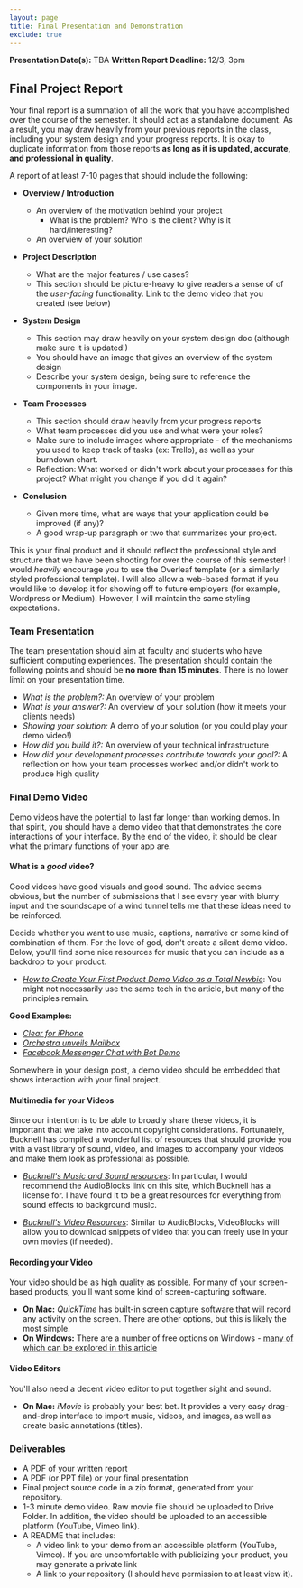```yaml
---
layout: page
title: Final Presentation and Demonstration
exclude: true
---
```


**Presentation Date(s):** TBA
**Written Report Deadline:** 12/3, 3pm  


## Final Project Report
Your final report is a summation of all the work that you have accomplished over the course of the semester. It should act as a standalone document. As a result, you may draw heavily from your previous reports in the class, including your system design and your progress reports. It is okay to duplicate information from those reports **as long as it is updated, accurate, and professional in quality**.

A report of at least 7-10 pages that should include the following:

- **Overview / Introduction**
  - An overview of the motivation behind your project
    - What is the problem? Who is the client? Why is it hard/interesting?
  - An overview of your solution

- **Project Description**
  - What are the major features / use cases?
  - This section should be picture-heavy to give readers a sense of of the _user-facing_ functionality. Link to the demo video that you created (see below)

- **System Design**
  - This section may draw heavily on your system design doc (although make sure it is updated!)
  - You should have an image that gives an overview of the system design
  - Describe your system design, being sure to reference the components in your image.

- **Team Processes**
  - This section should draw heavily from your progress reports
  - What team processes did you use and what were your roles?
  - Make sure to include images where appropriate - of the mechanisms you used to keep track of tasks (ex: Trello), as well as your burndown chart.
  - Reflection: What worked or didn't work about your processes for this project? What might you change if you did it again?

- **Conclusion**
  - Given more time, what are ways that your application could be improved (if any)?
  - A good wrap-up paragraph or two that summarizes your project.

This is your final product and it should reflect the professional style and structure that we have been shooting for over the course of this semester! I would _heavily_ encourage you to use the Overleaf template (or a similarly styled professional template). I will also allow a web-based format if you would like to develop it for showing off to future employers (for example, Wordpress or Medium). However, I will maintain the same styling expectations.

### Team Presentation
The team presentation should aim at faculty and students who have sufficient computing experiences. The presentation should contain the following points and should be **no more than 15 minutes**. There is no lower limit on your presentation time.
- _What is the problem?:_ An overview of your problem
- _What is your answer?:_ An overview of your solution (how it meets your clients needs)
- _Showing your solution:_ A demo of your solution (or you could play your demo video!)
- _How did you build it?:_ An overview of your technical infrastructure
- _How did your development processes contribute towards your goal?:_ A reflection on how your team processes worked and/or didn't work to produce high quality


### Final Demo Video
Demo videos have the potential to last far longer than working demos. In that spirit, you should have a demo video that that demonstrates the core interactions of your interface. By the end of the video, it should be clear what the primary functions of your app are.

#### What is a _good_ video?

Good videos have good visuals and good sound. The advice seems obvious, but the number of submissions that I see every year with blurry input and the soundscape of a wind tunnel tells me that these ideas need to be reinforced.

Decide whether you want to use music, captions, narrative or some kind of combination of them. For the love of god, don't create a silent demo video. Below, you'll find some nice resources for music that you can include as a backdrop to your product.

- [_How to Create Your First Product Demo Video as a Total Newbie_](https://www.process.st/product-demo-video/): You might not necessarily use the same tech in the article, but many of the principles remain.

**Good Examples:**

- [_Clear for iPhone_](https://www.youtube.com/watch?v=S00H-rz7fGo)
- [_Orchestra unveils Mailbox_](https://www.youtube.com/watch?v=_Us1Ws4i14c)
- [_Facebook Messenger Chat with Bot Demo_](https://www.youtube.com/watch?v=_Kk3AbP3SI0)

Somewhere in your design post, a demo video should be embedded that shows interaction with your final project.

#### Multimedia for your Videos
Since our intention is to be able to broadly share these videos, it is important that we take into account copyright considerations. Fortunately, Bucknell has compiled a wonderful list of resources that should provide you with a vast library of sound, video, and images to accompany your videos and make them look as professional as possible.

- [_Bucknell's Music and Sound resources_](http://researchbysubject.bucknell.edu/c.php?g=89792&p=579601): In particular, I would recommend the AudioBlocks link on this site, which Bucknell has a license for. I have found it to be a great resources for everything from sound effects to background music.

- [_Bucknell's Video Resources_](http://researchbysubject.bucknell.edu/c.php?g=89792&p=579600): Similar to AudioBlocks, VideoBlocks will allow you to download snippets of video that you can freely use in your own movies (if needed).

#### Recording your Video
Your video should be as high quality as possible. For many of your screen-based products, you'll want some kind of screen-capturing software.

- **On Mac:** _QuickTime_ has built-in screen capture software that will record any activity on the screen. There are other options, but this is likely the most simple.
- **On Windows:** There are a number of free options on Windows - [many of which can be explored in this article](http://www.techradar.com/news/the-best-free-screen-recorder)

#### Video Editors
You'll also need a decent video editor to put together sight and sound.

- **On Mac:** _iMovie_ is probably your best bet. It provides a very easy drag-and-drop interface to import music, videos, and images, as well as create basic annotations (titles).

### Deliverables
- A PDF of your written report
- A PDF (or PPT file) or your final presentation
- Final project source code in a zip format, generated from your repository.
- 1-3 minute demo video. Raw movie file should be uploaded to Drive Folder. In addition, the video should be uploaded to an accessible platform (YouTube, Vimeo link).
- A README that includes:
  - A video link to your demo from an accessible platform (YouTube, Vimeo). If you are uncomfortable with publicizing your product, you may generate a private link
  - A link to your repository (I should have permission to at least view it). 

